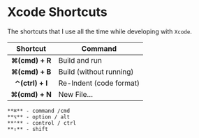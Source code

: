 # Xcode Shortcuts

The shortcuts that I use all the time while developing with `Xcode`.

| Shortcut | Command |
|:---:|---|
| **⌘(cmd) + R** | Build and run  |
| **⌘(cmd) + B** |  Build (without running) |
| **⌃(ctrl) + I** |  Re-Indent (code format) |
| **⌘(cmd) + N** |  New File… |

```
**⌘** - command /cmd
**⌥** - option / alt
**⌃** - control / ctrl
**⇧** - shift
```